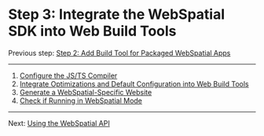 # Step 3: Integrate the WebSpatial SDK into Web Build Tools

Previous step: [Step 2: Add Build Tool for Packaged WebSpatial Apps](step-2-add-build-tool-for-packaged-webspatial-apps.md)

---

1. [Configure the JS/TS Compiler](configure-js-ts-compiler.md)
2. [Integrate Optimizations and Default Configuration into Web Build Tools](add-optimizations-and-defaults-to-web-build-tools.md)
3. [Generate a WebSpatial-Specific Website](generate-a-webspatial-specific-website.md)
4. [Check if Running in WebSpatial Mode](check-if-running-in-webspatial-mode.md)

---

Next: [Using the WebSpatial API](../using-the-webspatial-api/README.md)
